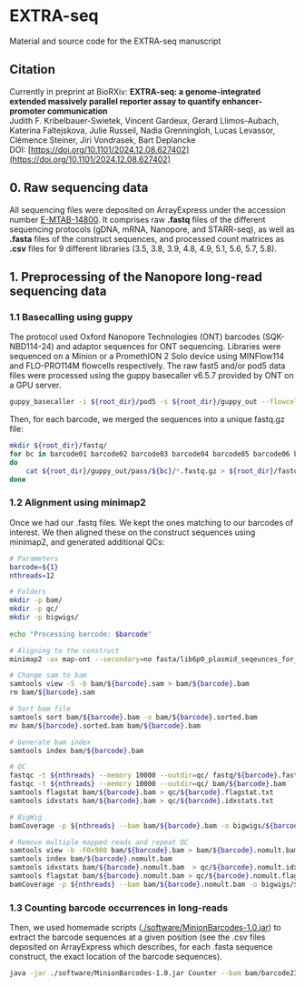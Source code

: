 # EXTRA-seq
Material and source code for the EXTRA-seq manuscript

## Citation
Currently in preprint at BioRXiv:
**EXTRA-seq: a genome-integrated extended massively parallel reporter assay to quantify enhancer-promoter communication**<br/>
Judith F. Kribelbauer-Swietek,  Vincent Gardeux,  Gerard Llimos-Aubach, Katerina Faltejskova, Julie Russeil, Nadia Grenningloh, Lucas Levassor, Clémence Steiner,  Jiri Vondrasek,  Bart Deplancke<br/>
DOI: [https://doi.org/10.1101/2024.12.08.627402](https://doi.org/10.1101/2024.12.08.627402)

## 0. Raw sequencing data
All sequencing files were deposited on ArrayExpress under the accession number [E-MTAB-14800](https://www.ebi.ac.uk/biostudies/arrayexpress/studies/E-MTAB-14800). It comprises raw **.fastq** files of the different sequencing protocols (gDNA, mRNA, Nanopore, and STARR-seq), as well as **.fasta** files of the construct sequences, and processed count matrices as **.csv** files for 9 different libraries (3.5, 3.8, 3.9, 4.8, 4.9, 5.1, 5.6, 5.7, 5.8).<br/>

## 1. Preprocessing of the Nanopore long-read sequencing data

### 1.1 Basecalling using guppy

The protocol used Oxford Nanopore Technologies (ONT) barcodes (SQK-NBD114-24) and adaptor sequences for ONT sequencing. Libraries were sequenced on a Minion or a PromethION 2 Solo device using MINFlow114 and FLO-PRO114M flowcells respectively. The raw fast5 and/or pod5 data files were processed using the guppy basecaller v6.5.7 provided by ONT on a GPU server.

```bash
guppy_basecaller -i ${root_dir}/pod5 -s ${root_dir}/guppy_out --flowcell FLO-PRO114M --kit SQK-NBD114-24 -x "cuda:0" --barcode_kits "SQK-NBD114-24" --compress_fastq --gpu_runners_per_device 100 --chunks_per_runner 128
```

Then, for each barcode, we merged the sequences into a unique fastq.gz file:
```bash
mkdir ${root_dir}/fastq/
for bc in barcode01 barcode02 barcode03 barcode04 barcode05 barcode06 barcode07 barcode08 barcode09 barcode10 barcode11 barcode12 barcode13 barcode14 barcode15 barcode16 barcode17 barcode18 barcode19 barcode20 barcode21 barcode22 barcode23 barcode24 unclassified
do
	cat ${root_dir}/guppy_out/pass/${bc}/*.fastq.gz > ${root_dir}/fastq/${bc}.fastq.gz
done
```

### 1.2 Alignment using minimap2

Once we had our .fastq files. We kept the ones matching to our barcodes of interest. We then aligned these on the construct sequences using minimap2, and generated additional QCs:

```bash
# Parameters
barcode=${1}
nthreads=12

# Folders
mkdir -p bam/
mkdir -p qc/
mkdir -p bigwigs/
	
echo "Processing barcode: $barcode"

# Aligning to the construct
minimap2 -ax map-ont --secondary=no fasta/lib6p0_plasmid_seqeunces_for_nanopore_alignment_2024_12_02.fasta fastq/${barcode}.fastq.gz -o bam/${barcode}.sam

# Change sam to bam 
samtools view -S -b bam/${barcode}.sam > bam/${barcode}.bam
rm bam/${barcode}.sam

# Sort bam file 
samtools sort bam/${barcode}.bam -o bam/${barcode}.sorted.bam
mv bam/${barcode}.sorted.bam bam/${barcode}.bam

# Generate bam index
samtools index bam/${barcode}.bam

# QC
fastqc -t ${nthreads} --memory 10000 --outdir=qc/ fastq/${barcode}.fastq.gz
fastqc -t ${nthreads} --memory 10000 --outdir=qc/ bam/${barcode}.bam
samtools flagstat bam/${barcode}.bam > qc/${barcode}.flagstat.txt
samtools idxstats bam/${barcode}.bam > qc/${barcode}.idxstats.txt

# BigWig
bamCoverage -p ${nthreads} --bam bam/${barcode}.bam -o bigwigs/${barcode}.bw --binSize 10 --normalizeUsing RPKM --outFileFormat "bigwig"

# Remove multiple mapped reads and repeat QC
samtools view -b -F0x900 bam/${barcode}.bam > bam/${barcode}.nomult.bam
samtools index bam/${barcode}.nomult.bam
samtools idxstats bam/${barcode}.nomult.bam  > qc/${barcode}.nomult.idxstats.txt 
samtools flagstat bam/${barcode}.nomult.bam > qc/${barcode}.nomult.flagstat.txt
bamCoverage -p ${nthreads} --bam bam/${barcode}.nomult.bam -o bigwigs/${barcode}.nomult.bw --binSize 10 --normalizeUsing RPKM --outFileFormat "bigwig"
```

### 1.3 Counting barcode occurrences in long-reads

Then, we used homemade scripts ([./software/MinionBarcodes-1.0.jar](./software/MinionBarcodes-1.0.jar)) to extract the barcode sequences at a given position (see the .csv files deposited on ArrayExpress which describes, for each .fasta sequence construct, the exact location of the barcode sequences).
```bash
java -jar ./software/MinionBarcodes-1.0.jar Counter --bam bam/barcode23.nomult.bam --config csv/6p0_library_enh_seq_BC_extraction_coordinates_hublib4p75_for_NanoP_alignment_2024_12_02_updated.csv --mapq 0 -o output/barcode23.nomult.tsv >output/barcode23.nomult.log
```
